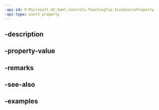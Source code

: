 ```yaml
---
-api-id: P:Microsoft.UI.Xaml.Controls.TeachingTip.IconSourceProperty
-api-type: winrt property
---
```


## -description

## -property-value

## -remarks

## -see-also

## -examples

